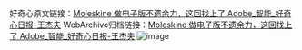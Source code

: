 好奇心原文链接：[Moleskine 做电子版不遗余力，这回找上了 Adobe_智能_好奇心日报-王杰夫](https://www.qdaily.com/articles/3779.html)
WebArchive归档链接：[Moleskine 做电子版不遗余力，这回找上了 Adobe_智能_好奇心日报-王杰夫](http://web.archive.org/web/20170822142746/http://www.qdaily.com:80/articles/3779.html)
![image](http://ww3.sinaimg.cn/large/007d5XDpgy1g3vda8g2ktj30u0514b29)